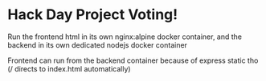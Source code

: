 # Hack Day Project Voting!

Run the frontend html in its own nginx:alpine docker container, and the backend in its own dedicated nodejs docker container

Frontend can run from the backend container because of express static tho (/ directs to index.html automatically)
